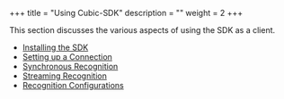 +++
title = "Using Cubic-SDK"
description = ""
weight = 2
+++

This section discusses the various aspects of using the SDK as a client.

* [Installing the SDK](./installation)
* [Setting up a Connection](./connecting)
* [Synchronous Recognition](./recognize)
* [Streaming Recognition](./streaming)
* [Recognition Configurations](./client-configs)
